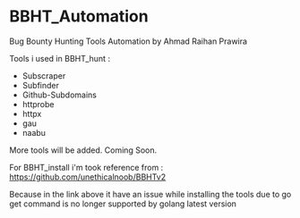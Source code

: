 # BBHT_Automation
Bug Bounty Hunting Tools Automation by Ahmad Raihan Prawira

Tools i used in BBHT_hunt :
- Subscraper
- Subfinder
- Github-Subdomains
- httprobe
- httpx
- gau
- naabu

More tools will be added. Coming Soon.

For BBHT_install i'm took reference from :
https://github.com/unethicalnoob/BBHTv2

Because in the link above it have an issue while installing the tools due to go get command is no longer supported by golang latest version
